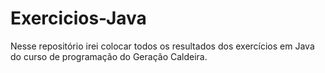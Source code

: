 # Exercicios-Java
Nesse repositório irei colocar todos os resultados dos exercícios em Java do curso de programação do Geração Caldeira.
